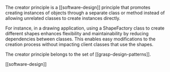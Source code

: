 The creator principle is a [[software-design]] principle that promotes creating instances of objects through a separate class or method instead of allowing unrelated classes to create instances directly. 

For instance, in a drawing application, using a ShapeFactory class to create different shapes enhances flexibility and maintainability by reducing dependencies between classes. This enables easy modifications to the creation process without impacting client classes that use the shapes.

The creator principle belongs to the set of [[grasp-design-patterns]].

[[software-design]]